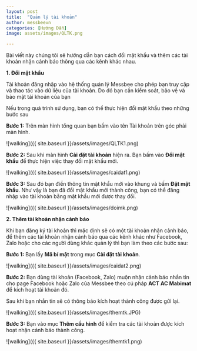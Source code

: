```yaml
---
layout: post
title:  "Quản lý tài khoản"
author: messbeevn
categories: [Hướng Dẫn]
image: assets/images/QLTK.png

---
```

Bài viết này chúng tôi sẽ hướng dẫn bạn cách đổi mật khẩu và thêm các tài khoản nhận cảnh báo thông qua các kênh khác nhau.

**1. Đổi mật khẩu**

Tài khoản đăng nhập vào hệ thống quản lý Messbee cho phép bạn truy cập và thao tác vào dữ liệu của tài khoản. Do đó bạn cần kiểm soát, bảo vệ và bảo mật tài khoản của bạn 

Nếu trong quá trình sử dụng, bạn có thể thực hiện đổi mật khẩu theo những bước sau

**Bước 1:** Trên màn hình tổng quan bạn bấm vào tên Tài khoản trên góc phải màn hình.

![walking]({{ site.baseurl }}/assets/images/QLTK1.png)

**Bước 2:** Sau khi màn hình **Cài đặt tài khoản** hiện ra. Bạn bấm vào **Đổi mật khẩu** để thực hiện việc thay đổi mật khẩu mới.

![walking]({{ site.baseurl }}/assets/images/caidat1.png)

**Bước 3:** Sau đó bạn điền thông tin mật khẩu mới vào khung và bấm **Đặt mật khẩu**. Như vậy là bạn đã đổi mật khẩu mới thành công, bạn có thể đăng nhập vào tài khoản bằng mật khẩu mới được thay đổi. 

![walking]({{ site.baseurl }}/assets/images/doimk.png)

**2. Thêm tài khoản nhận cảnh báo**

Khi bạn đăng ký tài khoản thì mặc định sẽ có một tài khoản nhận cảnh báo, để thêm các tài khoản nhận cảnh báo qua các kênh khác như Facebook, Zalo hoặc cho các người dùng khác quản lý thì bạn làm theo các bước sau:

**Bước 1:** Bạn lấy **Mã bí mật** trong mục **Cài đặt tài khoản**.

![walking]({{ site.baseurl }}/assets/images/caidat2.png)

**Bước 2:** Bạn dùng tài khoản (Facebook, Zalo) muộn nhận cảnh báo nhắn tin cho page Facebook hoặc Zalo của Messbee theo cú pháp **ACT AC Mabimat** để kích hoạt tài khoản đó.

Sau khi bạn nhắn tin sẽ có thông báo kích hoạt thành công được gửi lại.

![walking]({{ site.baseurl }}/assets/images/themtk.JPG)

**Bước 3:** Bạn vào mục **Thêm cấu hình** để kiểm tra các tài khoản được kích hoạt nhận cảnh báo thành công.

![walking]({{ site.baseurl }}/assets/images/themtk1.png)


